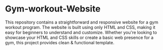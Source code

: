 # Gym-workout-Website
This repository contains a straightforward and responsive website for a gym workout program. The website is built using only HTML and CSS, making it easy for beginners to understand and customize. Whether you're looking to showcase your HTML and CSS skills or create a basic web presence for a gym, this project provides clean &amp; functional template.
